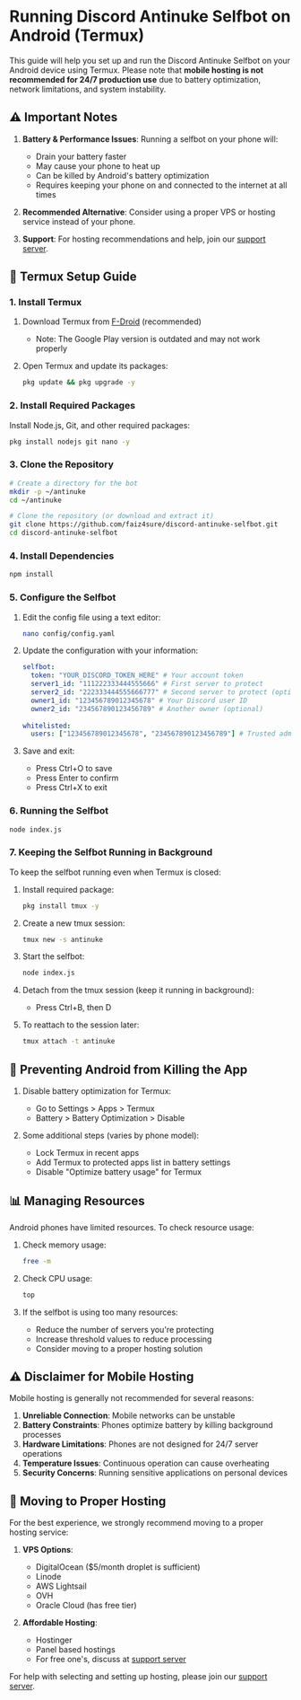 # Running Discord Antinuke Selfbot on Android (Termux)

This guide will help you set up and run the Discord Antinuke Selfbot on your Android device using Termux. Please note that **mobile hosting is not recommended for 24/7 production use** due to battery optimization, network limitations, and system instability.

## ⚠️ Important Notes

1. **Battery & Performance Issues**: Running a selfbot on your phone will:
   - Drain your battery faster
   - May cause your phone to heat up
   - Can be killed by Android's battery optimization
   - Requires keeping your phone on and connected to the internet at all times

2. **Recommended Alternative**: Consider using a proper VPS or hosting service instead of your phone.

3. **Support**: For hosting recommendations and help, join our [support server](https://discord.gg/PEphKsNpe8).

## 📱 Termux Setup Guide

### 1. Install Termux

1. Download Termux from [F-Droid](https://f-droid.org/en/packages/com.termux/) (recommended)
   - Note: The Google Play version is outdated and may not work properly

2. Open Termux and update its packages:
   ```bash
   pkg update && pkg upgrade -y
   ```

### 2. Install Required Packages

Install Node.js, Git, and other required packages:

```bash
pkg install nodejs git nano -y
```

### 3. Clone the Repository

```bash
# Create a directory for the bot
mkdir -p ~/antinuke
cd ~/antinuke

# Clone the repository (or download and extract it)
git clone https://github.com/faiz4sure/discord-antinuke-selfbot.git
cd discord-antinuke-selfbot
```

### 4. Install Dependencies

```bash
npm install
```

### 5. Configure the Selfbot

1. Edit the config file using a text editor:
   ```bash
   nano config/config.yaml
   ```

2. Update the configuration with your information:
   ```yaml
   selfbot:
     token: "YOUR_DISCORD_TOKEN_HERE" # Your account token
     server1_id: "111222333444555666" # First server to protect
     server2_id: "222333444555666777" # Second server to protect (optional)
     owner1_id: "123456789012345678" # Your Discord user ID
     owner2_id: "234567890123456789" # Another owner (optional)
     
   whitelisted:
     users: ["123456789012345678", "234567890123456789"] # Trusted admin IDs
   ```

4. Save and exit:
   - Press Ctrl+O to save
   - Press Enter to confirm
   - Press Ctrl+X to exit

### 6. Running the Selfbot

```bash
node index.js
```

### 7. Keeping the Selfbot Running in Background

To keep the selfbot running even when Termux is closed:

1. Install required package:
   ```bash
   pkg install tmux -y
   ```

2. Create a new tmux session:
   ```bash
   tmux new -s antinuke
   ```

3. Start the selfbot:
   ```bash
   node index.js
   ```

4. Detach from the tmux session (keep it running in background):
   - Press Ctrl+B, then D

5. To reattach to the session later:
   ```bash
   tmux attach -t antinuke
   ```

## 🔋 Preventing Android from Killing the App

1. Disable battery optimization for Termux:
   - Go to Settings > Apps > Termux
   - Battery > Battery Optimization > Disable

2. Some additional steps (varies by phone model):
   - Lock Termux in recent apps
   - Add Termux to protected apps list in battery settings
   - Disable "Optimize battery usage" for Termux

## 📊 Managing Resources

Android phones have limited resources. To check resource usage:

1. Check memory usage:
   ```bash
   free -m
   ```

2. Check CPU usage:
   ```bash
   top
   ```

3. If the selfbot is using too many resources:
   - Reduce the number of servers you're protecting
   - Increase threshold values to reduce processing
   - Consider moving to a proper hosting solution

## ⚠️ Disclaimer for Mobile Hosting

Mobile hosting is generally not recommended for several reasons:

1. **Unreliable Connection**: Mobile networks can be unstable
2. **Battery Constraints**: Phones optimize battery by killing background processes
3. **Hardware Limitations**: Phones are not designed for 24/7 server operations
4. **Temperature Issues**: Continuous operation can cause overheating
5. **Security Concerns**: Running sensitive applications on personal devices

## 🚀 Moving to Proper Hosting

For the best experience, we strongly recommend moving to a proper hosting service:

1. **VPS Options**:
   - DigitalOcean ($5/month droplet is sufficient)
   - Linode
   - AWS Lightsail
   - OVH
   - Oracle Cloud (has free tier)

2. **Affordable Hosting**:
   - Hostinger
   - Panel based hostings
   - For free one's, discuss at [support server](https://discord.gg/PEphKsNpe8)

For help with selecting and setting up hosting, please join our [support server](https://discord.gg/PEphKsNpe8).
